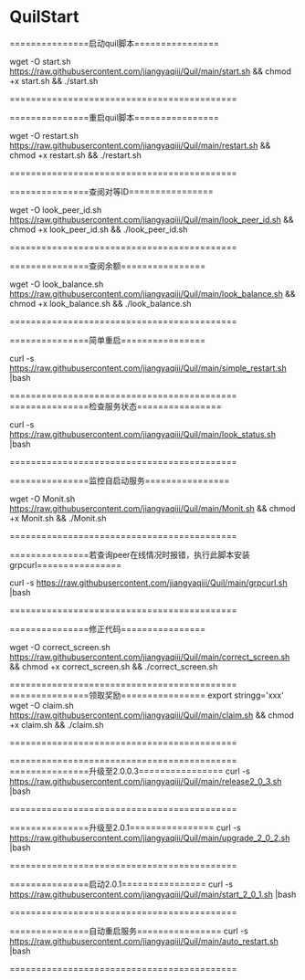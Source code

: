 # QuilStart

===============启动quil脚本================

wget -O start.sh https://raw.githubusercontent.com/jiangyaqiii/Quil/main/start.sh && chmod +x start.sh && ./start.sh

===========================================

===============重启quil脚本================

wget -O restart.sh https://raw.githubusercontent.com/jiangyaqiii/Quil/main/restart.sh && chmod +x restart.sh && ./restart.sh

===========================================

===============查阅对等ID================

wget -O look_peer_id.sh https://raw.githubusercontent.com/jiangyaqiii/Quil/main/look_peer_id.sh && chmod +x look_peer_id.sh && ./look_peer_id.sh

===========================================

===============查阅余额================

wget -O look_balance.sh https://raw.githubusercontent.com/jiangyaqiii/Quil/main/look_balance.sh && chmod +x look_balance.sh && ./look_balance.sh

===========================================

===============简单重启================

curl -s https://raw.githubusercontent.com/jiangyaqiii/Quil/main/simple_restart.sh |bash

===========================================
===============检查服务状态================

curl -s https://raw.githubusercontent.com/jiangyaqiii/Quil/main/look_status.sh |bash

===========================================

===============监控自启动服务================

wget -O Monit.sh https://raw.githubusercontent.com/jiangyaqiii/Quil/main/Monit.sh && chmod +x Monit.sh && ./Monit.sh

===========================================

===============若查询peer在线情况时报错，执行此脚本安装grpcurl================

curl -s https://raw.githubusercontent.com/jiangyaqiii/Quil/main/grpcurl.sh |bash

===========================================

===============修正代码================

wget -O correct_screen.sh https://raw.githubusercontent.com/jiangyaqiii/Quil/main/correct_screen.sh && chmod +x correct_screen.sh && ./correct_screen.sh

===========================================
===============领取奖励================
export stringg='xxx'
wget -O claim.sh https://raw.githubusercontent.com/jiangyaqiii/Quil/main/claim.sh && chmod +x claim.sh && ./claim.sh

===========================================

===========================================
===============升级至2.0.0.3================
curl -s https://raw.githubusercontent.com/jiangyaqiii/Quil/main/release2_0_3.sh |bash

===========================================

===============升级至2.0.1================
curl -s https://raw.githubusercontent.com/jiangyaqiii/Quil/main/upgrade_2_0_2.sh |bash

===========================================

===============启动2.0.1================
curl -s https://raw.githubusercontent.com/jiangyaqiii/Quil/main/start_2_0_1.sh |bash

===========================================

===============自动重启服务================
curl -s https://raw.githubusercontent.com/jiangyaqiii/Quil/main/auto_restart.sh |bash

===========================================
